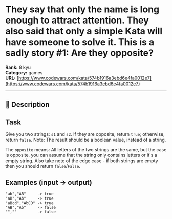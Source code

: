 # They say that only the name is long enough to attract attention. They also said that only a simple Kata will have someone to solve it. This is a sadly story #1: Are they opposite?

**Rank:** 8 kyu  
**Category:** games  
**URL:** [https://www.codewars.com/kata/574b1916a3ebd6e4fa0012e7](https://www.codewars.com/kata/574b1916a3ebd6e4fa0012e7)

---

## 📝 Description

## Task

Give you two strings: ```s1``` and ```s2```. If they are opposite, return `true`; otherwise, return `false`. Note: The result should be a boolean value, instead of a string.

The ```opposite``` means: All letters of the two strings are the same, but the case is opposite. you can assume that the string only contains letters or it's a empty string.  Also take note of the edge case - if both strings are empty then you should return `false`/`False`.
  
## Examples (input -> output)

```
"ab","AB"     -> true
"aB","Ab"     -> true
"aBcd","AbCD" -> true
"AB","Ab"     -> false
"",""         -> false
```
